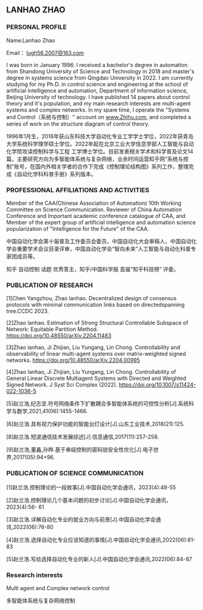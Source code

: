 ## LANHAO ZHAO
### PERSONAL PROFILE
Name:Lanhao Zhao

Email： lugh56.2007@163.com

I was born in January 1996. I received a bachelor's degree in automation from Shandong University of Science and Technology in 2018 and master's degree in systems science from Qingdao University in 2022. I am currently studying for my Ph.D. in control science and engineering at the school of artificial intelligence and automation, Department of information science, Beijing University of technology. I have published 14 papers about control theory and it's population, and my main research interests are multi-agent systems and complex networks. In my spare time, I operate the "Systems and Control（系统与控制）" account on www.Zhihu.com, and completed a series of work on the structure diagram of control theory.

1996年1月生，2018年获山东科技大学自动化专业工学学士学位，2022年获青岛大学系统科学理学硕士学位。2022年起在北京工业大学信息学部人工智能与自动化学院攻读控制科学与工程 工学博士学位。目前发表相关学术和科学普及论文14篇，主要研究方向为多智能体系统与复杂网络，业余时间运营知乎网“系统与控制”账号，在国内外相关学者的合作下完成《控制理论结构图》系列工作，整理完成《自动化学科科普手册》系列版本。

### PROFESSIONAL AFFILIATIONS AND ACTIVITIES
Member of the CAA(Chinese Association of Automation) 10th Working Committee on Science Communication. Reviewer of China Automation Conference and Important academic conference catalogue of CAA, and Member of the expert group of artificial intelligence and automation science popularization of "Intelligence for the Future" of the CAA.

中国自动化学会第十届普及工作委员会委员，中国自动化大会审稿人，中国自动化学会重要学术会议目录评审，中国自动化学会“智向未来”人工智能与自动化科普专家团成员等。

知乎 自动控制 话题 优秀答主，知乎/中国科学报 首届“知乎科技榜” 评委。


### PUBLICATION OF RESEARCH
[1]Chen Yangzhou, Zhao lanhao. Decentralized design of consensus protocols with minimal communication links based on directedspanning tree.CCDC 2023.

[2]Zhao lanhao. Estimation of Strong Structural Controllable Subspace of Network: Equitable Partition Method.
https://doi.org/10.48550/arXiv.2204.11483

[3]Zhao lanhao, Ji Zhijian, Liu Yungang, Lin Chong. Controllability and observability of linear multi-agent systems over matrix-weighted signed networks.
https://doi.org/10.48550/arXiv.2204.00995

[4]Zhao lanhao, Ji Zhijian, Liu Yungang, Lin Chong. Controllability of General Linear Discrete Multiagent Systems with Directed and Weighted Signed Network. J Syst Sci Complex (2022). https://doi.org/10.1007/s11424-022-1036-5

[5]赵兰浩,纪志坚.符号网络条件下扩散耦合多智能体系统的可控性分析[J].系统科学与数学,2021,41(06):1455-1466.

[6]赵兰浩.具有视力保护功能的智能台灯设计[J].山东工业技术,2018(21):125.

[8]赵兰浩.短波通信技术发展综述[J].信息通信,2017(11):257-258.

[9]赵兰浩,董鑫,孙晔.基于串级控制的密码锁安全性优化[J].电子世界,2017(05):94+96.

### PUBLICATION OF SCIENCE COMMUNICATION
[1]赵兰浩.控制理论的一段故事[J].中国自动化学会通讯，2023(4):48-55

[2]赵兰浩.控制理论几个基本问题的初步讨论[J].中国自动化学会通讯，2023(4):56-
61

[3]赵兰浩.详解自动化专业的就业方向与前景[J].中国自动化学会通讯,2022(06):76-80

[4]赵兰浩.选择自动化专业应该知道的事情[J].中国自动化学会通讯,2022(06):81-83

[5]赵兰浩.写给选择自动化专业的新人[J].中国自动化学会通讯,2022(06):84-87

### Research interests
Multi agent and Complex network control

多智能体系统与复杂网络控制




